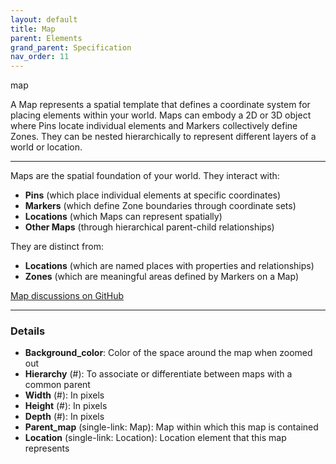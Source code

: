 ```yaml
---
layout: default
title: Map
parent: Elements
grand_parent: Specification
nav_order: 11
---
```


<span class="material-symbols-outlined">map</span>

A Map represents a spatial template that defines a coordinate system for placing elements within your world. Maps can embody a 2D or 3D object where Pins locate individual elements and Markers collectively define Zones. They can be nested hierarchically to represent different layers of a world or location.

---

Maps are the spatial foundation of your world. They interact with:

- **Pins** (which place individual elements at specific coordinates)
- **Markers** (which define Zone boundaries through coordinate sets)
- **Locations** (which Maps can represent spatially)
- **Other Maps** (through hierarchical parent-child relationships)

They are distinct from:

- **Locations** (which are named places with properties and relationships)
- **Zones** (which are meaningful areas defined by Markers on a Map)

[Map discussions on GitHub](https://github.com/OnlyWorlds/OnlyWorlds/discussions/categories/map)

---
### Details
- **Background_color**: Color of the space around the map when zoomed out
- **Hierarchy** (#): To associate or differentiate between maps with a common parent
- **Width** (#): In pixels
- **Height** (#): In pixels
- **Depth** (#): In pixels
- **Parent_map** (single-link: Map): Map within which this map is contained
- **Location** (single-link: Location): Location element that this map represents

